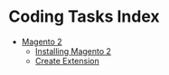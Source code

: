 # Coding Tasks Index

- [Magento 2](/magento2)
    - [Installing Magento 2](/magento2/installing-magento2)
    - [Create Extension](/magento2/create-extension)
